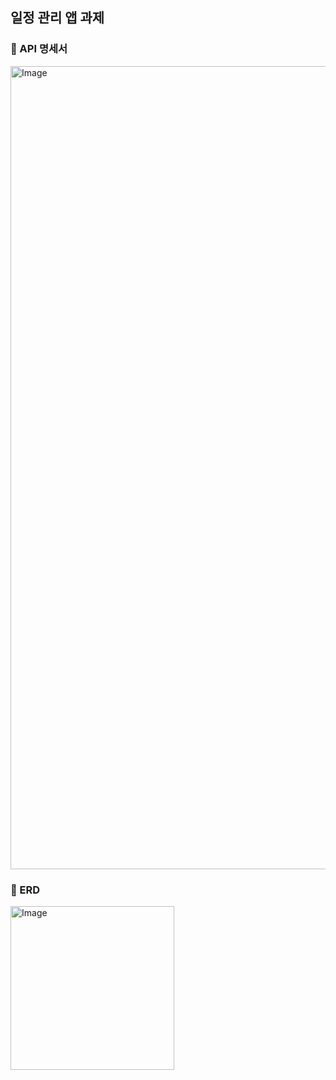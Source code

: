 ## 일정 관리 앱 과제
### 🚀 API 명세서
<img width="1285" alt="Image" src="https://github.com/user-attachments/assets/24902e4f-83f9-445d-b8cf-5a2c6daef648" />

### 🚀 ERD
<img width="262" alt="Image" src="https://github.com/user-attachments/assets/f5ab9bd9-793f-43b4-95ea-2d1da910c54d" />